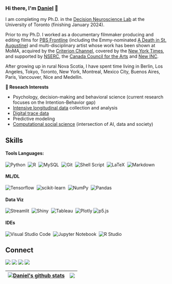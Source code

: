 ### Hi there, I'm [Daniel](https://danieljwilson.com/science/) 👋

I am completing my Ph.D. in the [Decision Neuroscience Lab](https://www.decisionneurolab.com/) at the University of Toronto (finishing January 2024).

Prior to my Ph.D. I worked as a documentary filmmaker producing and editing films for [PBS Frontline](https://www.pbs.org/wgbh/frontline/) (including the Emmy-nominated [A Death in St. Augustine](https://www.pbs.org/video/frontline-death-st-augustine/)) and multi-disciplinary artist whose work has been shown at MoMA, acquired by the [Criterion Channel](https://www.criterionchannel.com/), covered by the [New York Times](https://www.nytimes.com/2013/03/18/nyregion/cab-riders-riffs-secretly-recorded-for-the-sake-of-art.html), and supported by [NSERC](https://www.nserc-crsng.gc.ca/index_eng.asp), the [Canada Council for the Arts](https://canadacouncil.ca/) and [New INC](https://www.newinc.org/).

After growing up in rural Nova Scotia, I have spent time living in Berlin, Los Angeles, Tokyo, Toronto, New York, Montreal, Mexico City, Buenos Aires, Paris, Vancouver, Nice and Medellin.

**🔬 Reseach Interests**
- Psychology, decision-making and behavioral science (current research focuses on the Intention-Behavior gap)
- [Intensive longitudinal data](https://centerstat.org/apa-ild/) collection and analysis
- [Digital trace data](https://www.youtube.com/watch?v=uuSWQN7uYhk)
- Predictive modeling
- [Computational social science](https://en.wikipedia.org/wiki/Computational_social_science) (intersection of AI, data and society)


## Skills

#### Tools Languages:

![Python](https://img.shields.io/badge/Python-3776AB?style=for-the-badge&logo=python&logoColor=white)&nbsp;
![R](https://img.shields.io/badge/R-276DC3?style=for-the-badge&logo=r&logoColor=white)&nbsp;
![MySQL](https://img.shields.io/badge/MySQL-00000F?style=for-the-badge&logo=mysql&logoColor=white)&nbsp;
![Git](https://img.shields.io/badge/GIT-E44C30?style=for-the-badge&logo=git&logoColor=white)&nbsp;
![Shell Script](https://img.shields.io/badge/Shell_Script-121011?style=for-the-badge&logo=gnu-bash&logoColor=white)&nbsp;
![LaTeX](https://img.shields.io/badge/latex-%23008080.svg?style=for-the-badge&logo=latex&logoColor=white)&nbsp;
![Markdown](https://img.shields.io/badge/markdown-%23000000.svg?style=for-the-badge&logo=markdown&logoColor=white)

#### ML/DL

![Tensorflow](https://img.shields.io/badge/TensorFlow-FF6F00?style=for-the-badge&logo=tensorflow&logoColor=white)&nbsp;
![scikit-learn](https://img.shields.io/badge/scikit--learn-%23F7931E.svg?style=for-the-badge&logo=scikit-learn&logoColor=white)&nbsp;
![NumPy](https://img.shields.io/badge/numpy-%23013243.svg?style=for-the-badge&logo=numpy&logoColor=white)&nbsp;
![Pandas](https://img.shields.io/badge/pandas-%23150458.svg?style=for-the-badge&logo=pandas&logoColor=white)&nbsp;

#### Data Viz

![Streamlit](https://img.shields.io/badge/Streamlit-FF4B4B?style=for-the-badge&logo=Streamlit&logoColor=white)&nbsp;
![Shiny](https://img.shields.io/badge/Shiny-028CF0?style=for-the-badge&logo=Shiny&logoColor=white)&nbsp;
![Tableau](https://img.shields.io/badge/Tableau-E97627?style=for-the-badge&logo=Tableau&logoColor=white)&nbsp;
![Plotly](https://img.shields.io/badge/Plotly-%233F4F75.svg?style=for-the-badge&logo=plotly&logoColor=white)
![p5.js](https://img.shields.io/badge/p5js-ED225D?style=for-the-badge&logo=p5js&logoColor=white)&nbsp;

#### IDEs

![Visual Studio Code](https://img.shields.io/badge/Visual%20Studio%20Code-0078d7.svg?style=for-the-badge&logo=visual-studio-code&logoColor=white)&nbsp;
![Jupyter Notebook](https://img.shields.io/badge/jupyter-%23FA0F00.svg?style=for-the-badge&logo=jupyter&logoColor=white)&nbsp;
![R Studio](https://img.shields.io/badge/RStudio-75AADB?style=for-the-badge&logo=RStudio&logoColor=white)&nbsp;

## Connect

<p align = "center">

[<img src ="https://img.shields.io/badge/website-%23.svg?&style=for-the-badge&logo=www&logoColor=black%22&color=white">](https://danieljwilson.com/science)
[<img src="https://img.shields.io/badge/linkedin-%2312100E.svg?&style=for-the-badge&logo=linkedin&logoColor=black&color=white" />](https://www.linkedin.com/in/durgeshsamariya/)
[<img src="https://img.shields.io/badge/twitter-%231DA1F2.svg?&style=for-the-badge&logo=twitter&logoColor=black&color=white" />](https://twitter.com/_danieljwilson_) 
[<img src="https://img.shields.io/badge/instagram-%2312100E.svg?&style=for-the-badge&logo=instagram&logoColor=black&color=white" />](https://instagram.com/danieljosephwilson)
</p>

| <a href="https://github.com/danieljwilson/github-readme-stats"><img align="center" src="https://github-readme-stats.vercel.app/api?username=danieljwilson&show_icons=true&include_all_commits=true&theme=buefy&hide_border=true" alt="Daniel's github stats" /></a> | <a href="https://github.com/danieljwilson/github-readme-stats"><img align="center" src="https://github-readme-stats.vercel.app/api/top-langs/?username=danieljwilson&layout=compact&theme=buefy&hide_border=true" /></a> |
| ------------- | ------------- |

<!-- 
----
[<img src="https://github-profile-trophy.vercel.app/?username=danieljwilson&row=2&column=3" />](https://github.com/ryo-ma/github-profile-trophy)
[<img src="https://github-readme-stats.vercel.app/api?username=danieljwilson&theme=algolia&count_private=true&include_all_commits=true&show_icons=true" />](https://github.com/danieljwilson/github-readme-stats)
[![GitHub Streak](https://github-readme-streak-stats.herokuapp.com/?user=danieljwilson&theme=dark)](https://github.com/danieljwilson/github-readme-streak-stats)
[![Durgesh's Top Langs](https://github-readme-stats.vercel.app/api/top-langs/?username=danieljwilson&theme=algolia&hide=Jupyter&layout=compact&show_icons=true)](https://github.com/danieljwilson/github-readme-stats)
 -->

<!--
**themlphdstudent/themlphdstudent** is a ✨ _special_ ✨ repository because its `README.md` (this file) appears on your GitHub profile.

Here are some ideas to get you started:

- 🔭 I’m currently working on ...
- 🌱 I’m currently learning ...
- 👯 I’m looking to collaborate on ...
- 🤔 I’m looking for help with ...
- 💬 Ask me about ...
- 📫 How to reach me: ...
- 😄 Pronouns: ...
- ⚡ Fun fact: ...
-->
